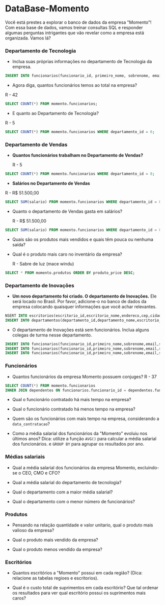 # DataBase-Momento

Você está prestes a explorar o banco de dados da empresa "Momento"! Com essa base de dados, vamos treinar consultas SQL e responder algumas perguntas intrigantes que vão revelar como a empresa está organizada. Vamos lá?

### Departamento de Tecnologia 

* Inclua suas próprias informações no departamento de Tecnologia da empresa.
```sql
INSERT INTO funcionarios(funcionario_id, primeiro_nome, sobrenome, email, senha, telefone, data_contratacao, cargo_id, salario, gerente_id, departamento_id) VALUES (307, 'César', 'Oliveira', 'cesarsouz10@gmai.com', 'cesar123', '11 998745989', 2024-25-11, 14, 100.000, NULL, 6 );
```

* Agora diga, quantos funcionários temos ao total na empresa?
 
R - 42
```sql
SELECT COUNT(*) FROM momento.funcionarios;
```

* E quanto ao Departamento de Tecnologia? 

R - 5
```sql
SELECT COUNT(*) FROM momento.funcionarios WHERE departamento_id = 6;
```

### Departamento de Vendas 

* **Quantos funcionários trabalham no Departamento de Vendas?**
 
  R - 5
 ```sql
SELECT COUNT(*) FROM momento.funcionarios WHERE departamento_id = 8;
```

* **Salários no Departamento de Vendas**
 
 R - R$ 51.500,00
```sql
SELECT SUM(salario) FROM momento.funcionarios WHERE departamento_id = 8;
```

* Quanto o departamento de Vendas gasta em salários?

  R - R$ 51.500,00
```sql
SELECT SUM(salario) FROM momento.funcionarios WHERE departamento_id = 8;
```

* Quais são os produtos mais vendidos e quais têm pouca ou nenhuma saída?

* Qual é o produto mais caro no inventário da empresa?

  R - Sabre de luz (mace windu)
```sql
SELECT * FROM momento.produtos ORDER BY produto_price DESC;
```

### Departamento de Inovações 

* **Um novo departamento foi criado. O departamento de Inovações.** 
Ele será locado no Brasil. Por favor, adicione-o no banco de dados da empresa colocando quaisquer informações que você achar relevantes.
```sql
NSERT INTO escritorios(escritorio_id,escritorio_nome,endereco,cep,cidade,estado_provincia,pais_id) VALUES (2990,"Estúdio de Inovação",'Itaim Paulista','081328567','São Paulo','São Paulo','BR');
INSERT INTO departamentos(departamento_id,departamento_nome,escritorio_id) VALUES (22,'Inovação',2990);
```

* O departamento de Inovações está sem funcionários. Inclua alguns colegas de turma nesse departamento.
```sql
INSERT INTO funcionarios(funcionario_id,primeiro_nome,sobrenome,email,senha,telefone,data_contratacao,cargo_id,salario,gerente_id,departamento_id) VALUES (270,'Rogerio','Gonzaga','rogeringamer@gmail.com','rog3ri0#','11 998764524','2024-11-30',20,3.000,NULL,22);
INSERT INTO funcionarios(funcionario_id,primeiro_nome,sobrenome,email,senha,telefone,data_contratacao,cargo_id,salario,gerente_id,departamento_id) VALUES (271,'Roberto','William','roobertson9gmail.com','roBert$0n','11 998061554','2024-11-30',20,3.000,NULL,22);
INSERT INTO funcionarios(funcionario_id,primeiro_nome,sobrenome,email,senha,telefone,data_contratacao,cargo_id,salario,gerente_id,departamento_id) VALUES (272,'Jefferson','Mendez','jeffer$on9@gmail.com','Jef78#','11 997064554','2024-11-30',20,3.000,NULL,22);
```

### Funcionários

* Quantos funcionários da empresa Momento possuem conjuges?
  R - 37
```sql
SELECT COUNT(*) FROM momento.funcionarios
INNER JOIN dependentes ON funcionarios.funcionario_id = dependentes.funcionario_id
```

* Qual o funcionário contratado há mais tempo na empresa?

* Qual o funcionário contratado há menos tempo na empresa?

* Quem são os funcionários com mais tempo na empresa, considerando a `data_contratacao`?

* Como a média salarial dos funcionários da "Momento" evoluiu nos últimos anos?
Dica: utilize a função `AVG()` para calcular a média salarial dos funcionários. e `GROUP BY` para agrupar os resultados por ano.

### Médias salariais

* Qual a média salarial dos funcionários da empresa Momento, excluindo-se o CEO, CMO e CFO?

* Qual a média salarial do departamento de tecnologia? 

* Qual o departamento com a maior média salarial?

* Qual o departamento com o menor número de funcionários?

### Produtos

* Pensando na relação quantidade e valor unitario, qual o produto mais valioso da empresa?

* Qual o produto mais vendido da empresa?

* Qual o produto menos vendido da empresa?

### Escritórios

* Quantos escritórios a "Momento" possui em cada região? (Dica: relacione as tabelas regioes e escritorios).

* Qual é o custo total de suprimentos em cada escritório? Que tal ordenar os resultados para ver qual escritório possui os suprimentos mais caros?
